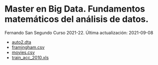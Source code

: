 Master en Big Data. Fundamentos matemáticos del análisis de datos.
================
Fernando San Segundo
Curso 2021-22. Última actualización: 2021-09-08

-   [auto2.dta](http://www.stata-press.com/data/r8/auto2.dta)
-   [framingham.csv](https://raw.githubusercontent.com/mbdfmad/fmad2122/main/data/framingham.csv)
-   [movies.csv](https://gist.githubusercontent.com/tiangechen/b68782efa49a16edaf07dc2cdaa855ea/raw/0c794a9717f18b094eabab2cd6a6b9a226903577/movies.csv)
-   [train\_acc\_2010.xls](http://users.stat.ufl.edu/~winner/data/train_acc_2010.xls)
